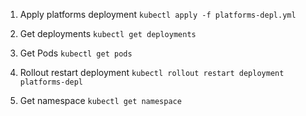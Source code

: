
1. Apply platforms deployment
`kubectl apply -f platforms-depl.yml`

2. Get deployments
`kubectl get deployments`

3. Get Pods
`kubectl get pods`

4. Rollout restart deployment
`kubectl rollout restart deployment platforms-depl`

5. Get namespace
`kubectl get namespace`

